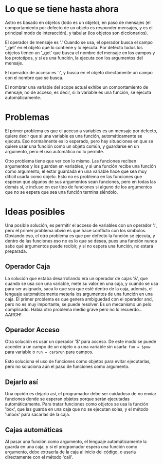 # Lo que se tiene hasta ahora

Astro es basado en objetos (todo es un objeto), en paso de mensajes (el comportamiento por defecto de un objeto es responder mensajes, y es el principal modo de interacción), y tabular (los objetos son diccionarios).

El operador de mensaje es '.' Cuando se usa, el operador busca el campo '_get' en el objeto que lo contiene y lo ejecuta. Por defecto todos los objetos tienen un '_get' que busca el nombre del mensaje en los campos y los prototipos, y si es una función, la ejecuta con los argumentos del mensaje.

El operador de acceso es ':', y busca en el objeto directamente un campo con el nombre que se busca.

El nombrar una variable del scope actual exhibe un comportamiento de mensaje, no de acceso, es decir, si la variable es una función, se ejecuta automáticamente.

# Problemas

El primer problema es que el acceso a variables es un mensaje por defecto, quiere decir que si una variable es una función, automáticamente se ejecuta. Eso normalmente es lo esperado, pero hay situaciones en que se quiere usar una función como un objeto común, y guardarse en un argumento, pero el uso automático no lo permite.

Otro problema tiene que ver con lo mismo. Las funciones reciben argumentos y los guardan en variables, y si una función recibe una función como argumento, el estar guardada en una variable hace que sea muy difícil usarla como objeto. Esto no es problema en las funciones que esperan que algunos de sus argumentos sean funciones, pero en todas las demás sí, e incluso en ese tipo de funciones si alguno de los argumentos que no se espera que sea una función termina siéndolo.

# Ideas posibles

Una posible solución, es permitir el acceso de variables con un operador ':', pero el primer problema obvio es que hace conflicto con los símbolos. Obviando eso, el otro problema es que por defecto la función se ejecuta, y dentro de las funciones eso no es lo que se desea, pues una función nunca sabe qué argumentos puede recibir, y si no espera una función, no estará preparada.

## Operador Caja

La solución que estaba desarrollando era un operador de cajas '&', que cuando se usa con una variable, mete su valor en una caja, y cuando se usa para ser asignado, saca lo que sea que esté dentro de la caja, además, el lenguaje automáticamente metería los argumentos de una función en una caja.
El primer problema es que genera ambiguedad con el operador and, pero no es muy importante, se puede resolver. Es un mecanismo un pelo complicado. Había otro problema medio grave pero no lo recuerdo... AARGH!

## Operador Acceso

Otra solución es usar un operador '$' para acceso. De este modo se puede acceder a un campo de un objeto o a una variable sin usarla: `fun = $pow` para variable o `run = car$run` para campos.

Esto soluciona el uso de funciones como objetos para evitar ejecutarlas, pero no soluciona aún el paso de funciones como argumento.

## Dejarlo así

Una opción es dejarlo así, el programador debe ser cuidadoso de no enviar funciones donde se esperan objetos porque serán ejecutadas automáticamente. Para tratar funciones como objetos se usa la función 'box', que las guarda en una caja que no se ejecutan solas, y el método 'unbox' para sacarlas de la caja.

## Cajas automáticas

Al pasar una función como argumento, el lenguaje automáticamente la guarda en una caja, y si el programador espera una función como argumento, debe extraerla de la caja al inicio del código, o usarla directamente con el método 'call'.

